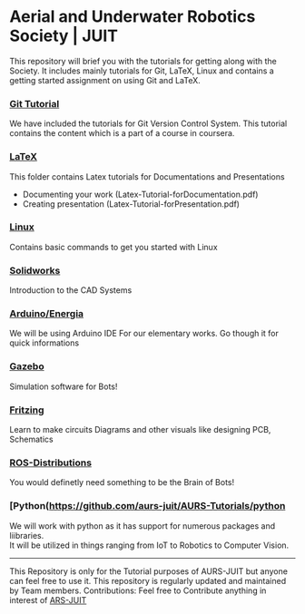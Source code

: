 # Aerial and Underwater Robotics Society | JUIT
This repository will brief you with the tutorials for getting along with the Society. It includes mainly tutorials for Git, LaTeX, Linux and contains a getting started assignment on using Git and LaTeX.

### [Git Tutorial](https://github.com/aurs-juit/AURS-Tutorials/Git)
We have included the tutorials for Git Version Control System. 
This tutorial contains the content which is a part of a course in coursera.

### [LaTeX](https://github.com/aurs-juit/AURS-Tutorials/Latex)
This folder contains Latex tutorials for Documentations and Presentations 
* Documenting your work (Latex-Tutorial-forDocumentation.pdf)
* Creating presentation (Latex-Tutorial-forPresentation.pdf) 

### [Linux](https://github.com/aurs-juit/AURS-Tutorials/Linux)
Contains basic commands to get you started with Linux

### [Solidworks](https://github.com/aurs-juit/AURS-Tutorials/SolidWorks)
Introduction to the CAD Systems

### [Arduino/Energia](https://github.com/aurs-juit/AURS-JUIT/wiki)
We will be using Arduino IDE For our elementary works. Go though it for quick informations

### [Gazebo](https://github.com/aurs-juit/AURS-JUIT/wiki)
Simulation software for Bots!

### [Fritzing](https://github.com/aurs-juit/AURS-JUIT/wiki)
Learn to make circuits Diagrams and other visuals like designing PCB, Schematics

### [ROS-Distributions](https://github.com/aurs-juit/AURS-JUIT/wiki)
You would definetly need something to be the Brain of Bots!

### [Python(https://github.com/aurs-juit/AURS-Tutorials/python
We will work with python as it has support for numerous packages and liibraries. <br>It will be utilized in things ranging from IoT to Robotics to Computer Vision.

***

This Repository is only for the Tutorial purposes of AURS-JUIT but anyone can feel free to use it. This repository is regularly updated and maintained by Team members. 
Contributions: Feel free to Contribute anything in interest of [ARS-JUIT](https://github.com/aurs-juit)
